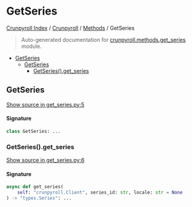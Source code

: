 # GetSeries

[Crunpyroll Index](../../README.md#crunpyroll-index) / [Crunpyroll](../index.md#crunpyroll) / [Methods](./index.md#methods) / GetSeries

> Auto-generated documentation for [crunpyroll.methods.get_series](https://github.com/stefanodvx/crunpyroll/blob/main/crunpyroll/methods/get_series.py) module.

- [GetSeries](#getseries)
  - [GetSeries](#getseries-1)
    - [GetSeries().get_series](#getseries()get_series)

## GetSeries

[Show source in get_series.py:5](https://github.com/stefanodvx/crunpyroll/blob/main/crunpyroll/methods/get_series.py#L5)

#### Signature

```python
class GetSeries: ...
```

### GetSeries().get_series

[Show source in get_series.py:6](https://github.com/stefanodvx/crunpyroll/blob/main/crunpyroll/methods/get_series.py#L6)

#### Signature

```python
async def get_series(
    self: "crunpyroll.Client", series_id: str, locale: str = None
) -> "types.Series": ...
```